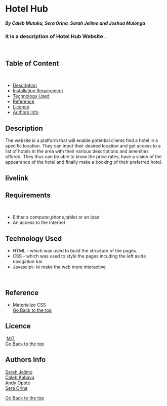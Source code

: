 # Hotel Hub
##### By Caleb Mutuku, Sera Orina, Sarah Jelimo and Joshua Mulonga
### It is a description of Hotel Hub Website .
​
## Table of Content
​
+ [Description](#description)
+ [Installation Requirement](#Installation)
+ [Technology Used](#technology-used)
+ [Reference](#reference)
+ [Licence](#licence)
+ [Authors Info](#author-Info)
​
## Description
<p>The website is a platform that will enable potential clients find a hotel in a specific location. They can input their desired location and get access to a list of hotels in the area with their various descriptions and amenities offered. They thus can be able to know the price rates, have a vision of the appearance of the hotel and finally make a booking of their preferred hotel. 
</p>






## livelink

## Requirements
​
* Either a computer,phone,tablet or an Ipad
​
* An access to the Internet
​

## Technology Used
* HTML - which was used to build the structure of the pages.
​
* CSS - which was used to style the pages incuding the left aside navigation bar
​
* Javascipt- to make the web more interactive
​

​
## Reference
* Materialize CSS
​<br>
[Go Back to the top](#Hotel_Hub)
​
## Licence
​
[MIT](LICENSE)
​
​<br>
[Go Back to the top](#Hotel_Hub)
​
## Authors Info
[Sarah Jelimo](https://github.com/JelimoSarah)
<br>
[Caleb Kabaya](https://github.com/CalebKabaya)<br>
[Andy Opote](https://github.com/Andy3643)<br>
[Sera Orina](https://github.com/SeraOrina)

    

[Go Back to the top](#Hotel_Hub)